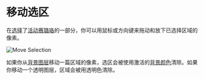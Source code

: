 # 移动选区

在[选择](selecting.md)了[活动赛璐珞](cel.md)的一部分，你可以用鼠标或方向键来拖动和放下已选择区域的像素。

![Move Selection](move-selection/move-selection.gif)

如果你从[背景图层](layers.md#background-layer)移动一篇区域的像素，选区会被使用激活的[背景颜色](color-bar.md#background-color)清除。如果你移动一个透明图层，区域会被用透明色清除。
